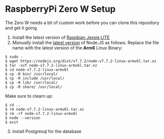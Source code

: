 # RaspberryPi Zero W Setup
The Zero W needs a bit of custom work before you can clone this repository and get it going.

1. Install the latest version of [Raspbian Jessie LITE](https://www.raspberrypi.org/downloads/raspbian/)
2. *Manually* install the [latest version](https://nodejs.org/en/download/current/) of Node.JS as follows. Replace the file name with the latest version of the __**Arm6**__ Linux Binary:
```
$ sudo -
$ wget https://nodejs.org/dist/v7.7.2/node-v7.7.2-linux-armv6l.tar.xz
$ tar -xvf node-v7.7.2-linux-armv6l.tar.xz
$ cd node-v7.7.2-linux-armv6l
$ cp -R bin/ /usr/local/
$ cp -R include /usr/local/
$ cp -R lib/ /usr/local/
$ cp -R share/ /usr/local/
```
Make sure to clearn up:
```
$ cd ..
$ rm node-v7.7.2-linux-armv6l.tar.xz
$ rm -rf node-v7.7.2-linux-armv6l
$ node --version
$ exit
```
3. Install Postgresql for the database
```

```
